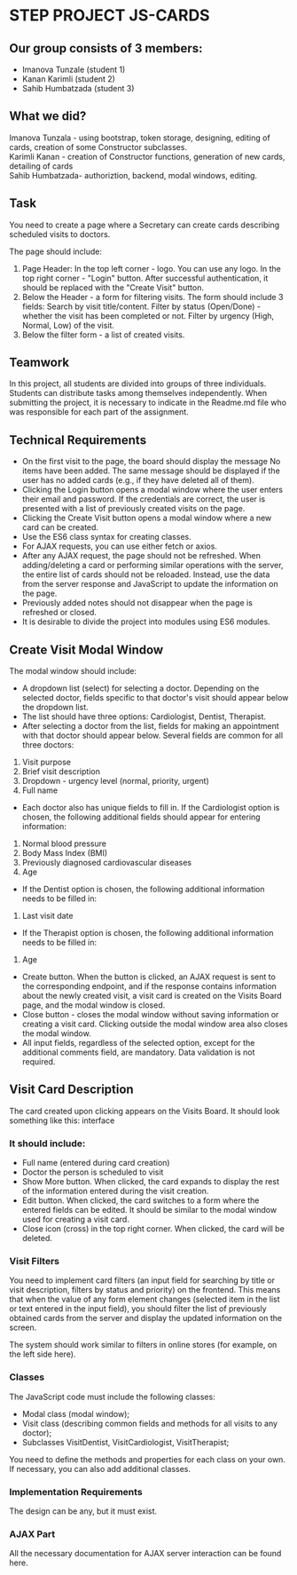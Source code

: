 # STEP PROJECT JS-CARDS
## Our group consists of 3 members:
- Imanova Tunzale (student 1)
- Kanan Karimli (student 2)
- Sahib Humbatzada (student 3)
## What we did?
Imanova Tunzala - using bootstrap, token storage, designing, editing of cards, creation of some Constructor subclasses.
<br>Karimli Kanan - creation of Constructor functions, generation of new cards, detailing of cards
<br>Sahib Humbatzada- authoriztion, backend, modal windows, editing.

## Task
You need to create a page where a Secretary can create cards describing scheduled visits to doctors.

The page should include:

1. Page Header:
In the top left corner - logo. You can use any logo.
In the top right corner - "Login" button. After successful authentication, it should be replaced with the "Create Visit" button.
2. Below the Header - a form for filtering visits. The form should include 3 fields:
Search by visit title/content.
Filter by status (Open/Done) - whether the visit has been completed or not.
Filter by urgency (High, Normal, Low) of the visit.
3. Below the filter form - a list of created visits.
## Teamwork
In this project, all students are divided into groups of three individuals. Students can distribute tasks among themselves independently. When submitting the project, it is necessary to indicate in the Readme.md file who was responsible for each part of the assignment.

## Technical Requirements
- On the first visit to the page, the board should display the message No items have been added. The same message should be displayed if the user has no added cards (e.g., if they have deleted all of them).
- Clicking the Login button opens a modal window where the user enters their email and password. If the credentials are correct, the user is presented with a list of previously created visits on the page.
- Clicking the Create Visit button opens a modal window where a new card can be created.
- Use the ES6 class syntax for creating classes.
- For AJAX requests, you can use either fetch or axios.
- After any AJAX request, the page should not be refreshed. When adding/deleting a card or performing similar operations with the server, the entire list of cards should not be reloaded. Instead, use the data from the server response and JavaScript to update the information on the page.
- Previously added notes should not disappear when the page is refreshed or closed.
- It is desirable to divide the project into modules using ES6 modules.
## Create Visit Modal Window
The modal window should include:

- A dropdown list (select) for selecting a doctor. Depending on the selected doctor, fields specific to that doctor's visit should appear below the dropdown list.
- The list should have three options: Cardiologist, Dentist, Therapist.
- After selecting a doctor from the list, fields for making an appointment with that doctor should appear below. Several fields are common for all three doctors:
1) Visit purpose
2) Brief visit description
3) Dropdown - urgency level (normal, priority, urgent)
4) Full name
- Each doctor also has unique fields to fill in. If the Cardiologist option is chosen, the following additional fields should appear for entering information:
1) Normal blood pressure
2) Body Mass Index (BMI)
3) Previously diagnosed cardiovascular diseases
4) Age
- If the Dentist option is chosen, the following additional information needs to be filled in:
1) Last visit date
- If the Therapist option is chosen, the following additional information needs to be filled in:
1) Age
- Create button. When the button is clicked, an AJAX request is sent to the corresponding endpoint, and if the response contains information about the newly created visit, a visit card is created on the Visits Board page, and the modal window is closed.
- Close button - closes the modal window without saving information or creating a visit card. Clicking outside the modal window area also closes the modal window.
- All input fields, regardless of the selected option, except for the additional comments field, are mandatory. Data validation is not required.
## Visit Card Description
The card created upon clicking appears on the Visits Board. It should look something like this: interface

### It should include:

- Full name (entered during card creation)
- Doctor the person is scheduled to visit
- Show More button. When clicked, the card expands to display the rest of the information entered during the visit creation.
- Edit button. When clicked, the card switches to a form where the entered fields can be edited. It should be similar to the modal window used for creating a visit card.
- Close icon (cross) in the top right corner. When clicked, the card will be deleted.
### Visit Filters
You need to implement card filters (an input field for searching by title or visit description, filters by status and priority) on the frontend. This means that when the value of any form element changes (selected item in the list or text entered in the input field), you should filter the list of previously obtained cards from the server and display the updated information on the screen.

The system should work similar to filters in online stores (for example, on the left side here).

### Classes
The JavaScript code must include the following classes:

- Modal class (modal window);
- Visit class (describing common fields and methods for all visits to any doctor);
- Subclasses VisitDentist, VisitCardiologist, VisitTherapist;

You need to define the methods and properties for each class on your own. If necessary, you can also add additional classes.

### Implementation Requirements
The design can be any, but it must exist.

### AJAX Part
All the necessary documentation for AJAX server interaction can be found here.